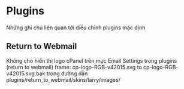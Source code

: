 # Plugins
Những ghi chú liên quan tới điều chỉnh plugins mặc định

## Return to Webmail
Không cho hiển thị logo cPanel trên mục Email Settings trong plugins (return to webmail)
frame: cp-logo-RGB-v42015.svg to cp-logo-RGB-v42015.svg.bak trong đường dẫn plugins/return_to_webmail/skins/larry/images/
